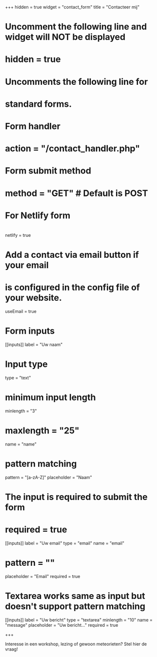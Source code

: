 +++
hidden = true
widget = "contact_form"
title = "Contacteer mij" 

# Uncomment the following line and widget will NOT be displayed
# hidden = true

# Uncomments the following line for
# standard forms.
#
# Form handler
# action = "/contact_handler.php"
# Form submit method
# method = "GET" # Default is POST

# For Netlify form
#
netlify = true

# Add a contact via email button if your email
# is configured in the config file of your website.
useEmail = true

# Form inputs
[[inputs]]
label = "Uw naam"
# Input type
type = "text"
# minimum input length
minlength = "3"
# maxlength = "25"
name = "name"
# pattern matching
pattern = "[a-zA-Z]"
placeholder = "Naam"
# The input is required to submit the form
# required = true

[[inputs]]
label = "Uw email"
type = "email"
name = "email"
# pattern = ""
placeholder = "Email"
required = true

# Textarea works same as input but doesn't support pattern matching
[[inputs]]
label = "Uw bericht"
type = "textarea"
minlength = "10"
name = "message"
placeholder = "Uw bericht..."
required = true

+++

Interesse in een workshop, lezing of gewoon meteorieten?
Stel hier de vraag!
